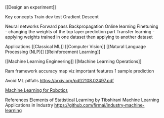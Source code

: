 [[Design an experiment]]

Key concepts
Train dev test
Gradient Descent

Neural networks
Forward pass
Backpropagation
Online learning
Finetuning - changing the weights of the top layer prediction part
Transfer learning - applying weights trained in one dataset then applying to another dataset

Applications
[[Classical ML]]
[[Computer Vision]]
[[Natural Language Processing (NLP)]]
[[Reinforcement Learning]]

[[Machine Learning Engineering]]
[[Machine Learning Operations]]

Ram framework
accuracy
map viz
important features
1 sample prediction

Avoid ML pitfalls
https://arxiv.org/pdf/2108.02497.pdf

[Machine Learning for Robotics](https://www.linkedin.com/posts/alishba-imran-_robotics-deeplearning-machinelearning-activity-7071948947669331968-z0Mp?utm_source=share&utm_medium=member_desktop)

References
Elements of Statistical Learning by Tibshirani
Machine Learning Applications in Industry https://github.com/firmai/industry-machine-learning